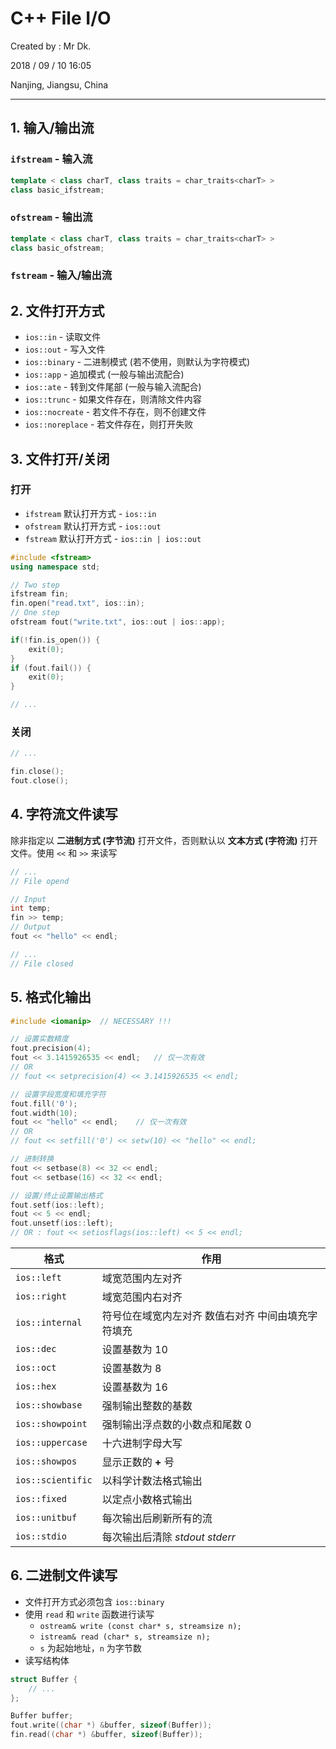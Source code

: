 # C++ File I/O

Created by : Mr Dk.

2018 / 09 / 10 16:05

Nanjing, Jiangsu, China

---

## 1. 输入/输出流

### `ifstream` - 输入流

```cpp
template < class charT, class traits = char_traits<charT> >
class basic_ifstream;
```

### `ofstream` - 输出流

```cpp
template < class charT, class traits = char_traits<charT> >
class basic_ofstream;
```

### `fstream` - 输入/输出流

## 2. 文件打开方式

- `ios::in` - 读取文件
- `ios::out` - 写入文件
- `ios::binary` - 二进制模式 (若不使用，则默认为字符模式)
- `ios::app` - 追加模式 (一般与输出流配合)
- `ios::ate` - 转到文件尾部 (一般与输入流配合)
- `ios::trunc` - 如果文件存在，则清除文件内容
- `ios::nocreate` - 若文件不存在，则不创建文件
- `ios::noreplace` - 若文件存在，则打开失败

## 3. 文件打开/关闭

### 打开

- `ifstream` 默认打开方式 - `ios::in`
- `ofstream` 默认打开方式 - `ios::out`
- `fstream` 默认打开方式 - `ios::in | ios::out`

```cpp
#include <fstream>
using namespace std;

// Two step
ifstream fin;
fin.open("read.txt", ios::in);
// One step
ofstream fout("write.txt", ios::out | ios::app);

if(!fin.is_open()) {
    exit(0);
}
if (fout.fail()) {
    exit(0);
}

// ...
```

### 关闭

```cpp
// ...

fin.close();
fout.close();
```

## 4. 字符流文件读写

除非指定以 **二进制方式 (字节流)** 打开文件，否则默认以 **文本方式 (字符流)** 打开文件。使用 `<<` 和 `>>` 来读写

```cpp
// ...
// File opend

// Input
int temp;
fin >> temp;
// Output
fout << "hello" << endl;

// ...
// File closed
```

## 5. 格式化输出

```cpp
#include <iomanip>	// NECESSARY !!!

// 设置实数精度
fout.precision(4);
fout << 3.1415926535 << endl;	// 仅一次有效
// OR
// fout << setprecision(4) << 3.1415926535 << endl;

// 设置字段宽度和填充字符
fout.fill('0');
fout.width(10);
fout << "hello" << endl;	// 仅一次有效
// OR
// fout << setfill('0') << setw(10) << "hello" << endl;

// 进制转换
fout << setbase(8) << 32 << endl;
fout << setbase(16) << 32 << endl;

// 设置/终止设置输出格式
fout.setf(ios::left);
fout << 5 << endl;
fout.unsetf(ios::left);
// OR : fout << setiosflags(ios::left) << 5 << endl;
```

| 格式              | 作用                                               |
| ----------------- | -------------------------------------------------- |
| `ios::left`       | 域宽范围内左对齐                                   |
| `ios::right`      | 域宽范围内右对齐                                   |
| `ios::internal`   | 符号位在域宽内左对齐 数值右对齐 中间由填充字符填充 |
| `ios::dec`        | 设置基数为 10                                      |
| `ios::oct`        | 设置基数为 8                                       |
| `ios::hex`        | 设置基数为 16                                      |
| `ios::showbase`   | 强制输出整数的基数                                 |
| `ios::showpoint`  | 强制输出浮点数的小数点和尾数 0                     |
| `ios::uppercase`  | 十六进制字母大写                                   |
| `ios::showpos`    | 显示正数的 **+** 号                                |
| `ios::scientific` | 以科学计数法格式输出                               |
| `ios::fixed`      | 以定点小数格式输出                                 |
| `ios::unitbuf`    | 每次输出后刷新所有的流                             |
| `ios::stdio`      | 每次输出后清除 _stdout_ _stderr_                   |

## 6. 二进制文件读写

- 文件打开方式必须包含 `ios::binary`
- 使用 `read` 和 `write` 函数进行读写
  - `ostream& write (const char* s, streamsize n);`
  - `istream& read (char* s, streamsize n);`
  - `s` 为起始地址，`n` 为字节数
- 读写结构体

```cpp
struct Buffer {
	// ...
};

Buffer buffer;
fout.write((char *) &buffer, sizeof(Buffer));
fin.read((char *) &buffer, sizeof(Buffer));
```
